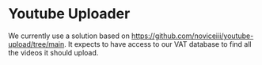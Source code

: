 # Youtube Uploader

We currently use a solution based on https://github.com/noviceiii/youtube-upload/tree/main. 
It expects to have access to our VAT database to find all the videos it should upload.

